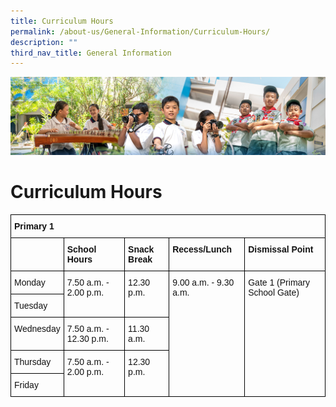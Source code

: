 ```yaml
---
title: Curriculum Hours
permalink: /about-us/General-Information/Curriculum-Hours/
description: ""
third_nav_title: General Information
---
```

![](/images/AboutUs.jpg)

Curriculum Hours
================

<style type="text/css">
.tg  {border-collapse:collapse;border-spacing:0;}
.tg td{border-color:black;border-style:solid;border-width:1px;font-family:Arial, sans-serif;font-size:14px;
  overflow:hidden;padding:10px 5px;word-break:normal;}
.tg th{border-color:black;border-style:solid;border-width:1px;font-family:Arial, sans-serif;font-size:14px;
  font-weight:normal;overflow:hidden;padding:10px 5px;word-break:normal;}
.tg .tg-clkh{color:#121212;font-weight:bold;text-align:left;vertical-align:top}
.tg .tg-kk00{color:#121212;text-align:left;vertical-align:top}
</style>
<table class="tg">
<thead>
  <tr>
    <th class="tg-clkh" colspan="5">Primary 1</th>
  </tr>
</thead>
<tbody>
  <tr>
    <td class="tg-kk00"></td>
    <td class="tg-clkh">School Hours</td>
    <td class="tg-clkh">Snack Break</td>
    <td class="tg-clkh">Recess/Lunch</td>
    <td class="tg-clkh">Dismissal Point</td>
  </tr>
  <tr>
    <td class="tg-kk00"><span style="font-weight:normal;color:#121212">Monday</span></td>
    <td class="tg-kk00" rowspan="2"><span style="font-weight:normal;color:#121212">7.50 a.m. - 2.00 p.m.</span></td>
    <td class="tg-kk00" rowspan="2"><span style="font-weight:normal;color:#121212">12.30 p.m.</span><br></td>
    <td class="tg-kk00" rowspan="5"><span style="font-weight:normal;color:#121212">9.00 a.m. - 9.30 a.m.</span><br></td>
    <td class="tg-kk00" rowspan="5"><span style="font-weight:normal;color:#121212">Gate 1 (Primary School Gate)</span><br></td>
  </tr>
  <tr>
    <td class="tg-kk00"><span style="font-weight:normal;color:#121212">Tuesday</span></td>
  </tr>
  <tr>
    <td class="tg-kk00"><span style="font-weight:normal;color:#121212">Wednesday</span></td>
    <td class="tg-kk00"><span style="font-weight:normal;color:#121212">7.50 a.m. - 12.30 p.m.</span></td>
    <td class="tg-kk00"><span style="font-weight:normal;color:#121212">11.30 a.m.</span></td>
  </tr>
  <tr>
    <td class="tg-kk00"><span style="font-weight:normal;color:#121212">Thursday</span></td>
    <td class="tg-kk00" rowspan="2"><span style="font-weight:normal;color:#121212">7.50 a.m. - </span>2.00 p.m.</td>
    <td class="tg-kk00" rowspan="2"><span style="font-weight:normal;color:#121212">12.30 p.m.</span><br></td>
  </tr>
  <tr>
    <td class="tg-kk00"><span style="font-weight:normal;color:#121212">Friday</span></td>
  </tr>
</tbody>
</table>